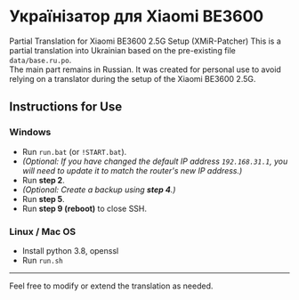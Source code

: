 # Українізатор для Xiaomi BE3600

Partial Translation for Xiaomi BE3600 2.5G Setup (XMiR-Patcher)
This is a partial translation into Ukrainian based on the pre-existing file `data/base.ru.po`.  
The main part remains in Russian. It was created for personal use to avoid relying on a translator during the setup of the Xiaomi BE3600 2.5G.

## Instructions for Use
### Windows
*  Run `run.bat` (or `!START.bat`).  
*  *(Optional: If you have changed the default IP address `192.168.31.1`, you will need to update it to match the router's new IP address.)*
*  Run **step 2**.
*  *(Optional: Create a backup using **step 4**.)*
*  Run **step 5**.
*  Run **step 9 (reboot)** to close SSH.

### Linux / Mac OS

* Install python 3.8, openssl
* Run `run.sh`

---

Feel free to modify or extend the translation as needed.
